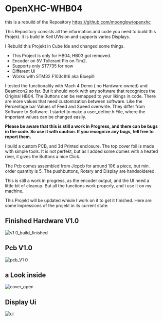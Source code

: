 # OpenXHC-WHB04


this is a rebuild of the Repository https://github.com/moonglow/openxhc 

This Repository consists all the information and code you need to build this Projekt. It is build in Keil UVision and supports varios Displays.

I Rebuild this Projekt in Cube Ide and changed some things.
- This Project is only for HB04, HB03 got removed.
- Encoder on 5V Tollerant Pin on Tim2.
- Supports only ST7735 for now
- Different UI
- Works with STM32 F103c8t6 aka Bluepill

I tested the functionality with Mach 4 Demo ( no Hardware owned) and Beamicon2 so far. But it should work with any software that recognices the Original HB04.
The Buttons can be remapped to your likings in code. There are more values that need customization between software. Like the Percentage bar Values of Feed and Speed overwrite. 
They differ from Software to Software. I startet to make a user_define.h File, where the important values can be changed easily.

**Please be aware that this is still a work in Progress, and there can be bugs in the code. So use it with caution. If you recognize any bugs, fell free to report them.**


I build a custom PCB, and 3d Printed enclosure. 
The top cover foil is made with simple tools. It is not perfekt, but as I added some domes with a heated river, it gives the Buttons a nice Click.

The Pcb comes assembled from Jlcpcb for around 10€ a piece, but min. order quantity is 5.
The pushbuttons, Rotary and Display are handsoldered.

This is still a work in progress, as the encoder output, and the UI need a little bit of cleanup.
But all the functions work properly, and i use it on my machine.

This Projekt will be updated whiule I work on it to get it finished.
Here are some Impressions of the projekt in its current state:

## Finished Hardware V1.0
![v1 0_build_finished](https://github.com/user-attachments/assets/1b9d413c-b84d-428c-9bd9-02228abece8d)

## Pcb V1.0
![pcb_V1 0](https://github.com/user-attachments/assets/5d2cdaf9-2615-4f56-9971-138232a727e2)

## a Look inside
![cover_open](https://github.com/user-attachments/assets/40c11b59-10a0-4417-a93a-418ff70080a0)

## Display Ui
![ui](https://github.com/user-attachments/assets/c57479b0-7ce7-49dd-b0fe-c94b38cec598)


